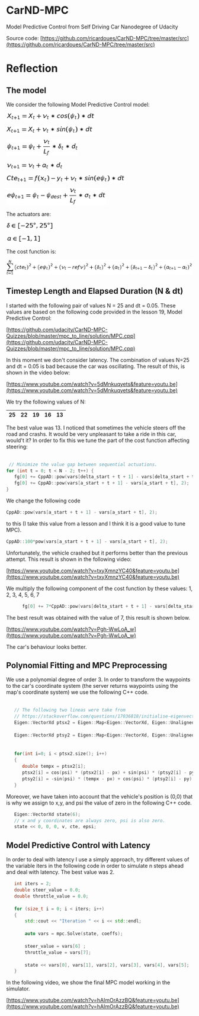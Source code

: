# CarND-MPC
Model Predictive Control from Self Driving Car Nanodegree of Udacity

Source code: [https://github.com/ricardoues/CarND-MPC/tree/master/src](https://github.com/ricardoues/CarND-MPC/tree/master/src)

# Reflection
## The model 
We consider the following Model Predictive Control model: 

![equation](./images/equation0001.png)

![equation](./images/equation0002.png)

![equation](./images/equation0003.png)

![equation](./images/equation0004.png)

![equation](./images/equation0005.png)

![equation](./images/equation0006.png)

The actuators are: 

![equation](./images/equation0008.png)

![equation](./images/equation0009.png)

The cost function is:

![equation](./images/equation0007.png)


## Timestep Length and Elapsed Duration (N & dt)
I started with the following pair of values N = 25 and dt = 0.05. These values are based on the following code provided in the lesson 19, Model Predictive Control: 

[https://github.com/udacity/CarND-MPC-Quizzes/blob/master/mpc_to_line/solution/MPC.cpp](https://github.com/udacity/CarND-MPC-Quizzes/blob/master/mpc_to_line/solution/MPC.cpp)

In this moment we don't consider latency. The combination of values N=25 and dt = 0.05 is bad because the car was oscillating. The result of this, is shown in the video below: 

[https://www.youtube.com/watch?v=5dMnkuqyets&feature=youtu.be](https://www.youtube.com/watch?v=5dMnkuqyets&feature=youtu.be)


We try the following values of N: 

| 25| 22 | 19  | 16  | 13  |
|---|---|---|---|---|

The best value was 13. I noticed that sometimes the vehicle steers off the road and crashs. It would be very unpleasant to take a ride in this car, would't it? In order to fix this we tune the part of the cost function affecting steering: 


```cpp
 
 // Minimize the value gap between sequential actuations.
for (int t = 0; t < N - 2; t++) {
   fg[0] += CppAD::pow(vars[delta_start + t + 1] - vars[delta_start + t], 2);
   fg[0] += CppAD::pow(vars[a_start + t + 1] - vars[a_start + t], 2);
}
```

We change the following code

```cpp
CppAD::pow(vars[a_start + t + 1] - vars[a_start + t], 2);
```

to this (I take this value from a lesson and I think it is a good value to tune MPC).

```cpp
CppAD::100*pow(vars[a_start + t + 1] - vars[a_start + t], 2);
```

Unfortunately, the vehicle crashed but it performs better than the previous attempt. This result is shown in the following video: 

[https://www.youtube.com/watch?v=txyXmnzYC40&feature=youtu.be](https://www.youtube.com/watch?v=txyXmnzYC40&feature=youtu.be)

We multiply the following component of the cost function by these values: 1, 2, 3, 4, 5, 6, 7

```cpp
      fg[0] += 7*CppAD::pow(vars[delta_start + t + 1] - vars[delta_start + t], 2);
```


The best result was obtained with the value of 7, this result is shown below. 

[https://www.youtube.com/watch?v=Pgh-WwLoA_w](https://www.youtube.com/watch?v=Pgh-WwLoA_w)


The car's behaviour looks better. 


## Polynomial Fitting and MPC Preprocessing 

We use a polynomial degree of order 3. In order to transform the waypoints to the car's coordinate system (the server returns waypoints using the map's coordinate system) we use the following C++ code. 


```cpp

   // The following two lineas were take from
   // https://stackoverflow.com/questions/17036818/initialise-eigenvector-with-stdvector
   Eigen::VectorXd ptsx2 = Eigen::Map<Eigen::VectorXd, Eigen::Unaligned>(ptsx.data(), ptsx.size());

   Eigen::VectorXd ptsy2 = Eigen::Map<Eigen::VectorXd, Eigen::Unaligned>(ptsy.data(), ptsy.size());


   for(int i=0; i < ptsx2.size(); i++)
   {
      double tempx = ptsx2[i];
      ptsx2[i] = cos(psi) * (ptsx2[i] - px) + sin(psi) * (ptsy2[i] - py);
      ptsy2[i] = -sin(psi) * (tempx - px) + cos(psi) * (ptsy2[i] - py);
   }

```

Moreover, we have taken into account that the vehicle's position is (0,0) that is why we assign to x,y, and psi the value of zero in the following C++ code. 

```cpp
   Eigen::VectorXd state(6);
   // x and y coordinates are always zero, psi is also zero.
   state << 0, 0, 0, v, cte, epsi;
```

## Model Predictive Control with Latency

In order to deal with latency I use a simply approach, try different values of the variable iters in the following code in order to simulate n steps ahead and deal with latency. The best value was 2.  


```cpp
   int iters = 2;
   double steer_value = 0.0;
   double throttle_value = 0.0;

   for (size_t i = 0; i < iters; i++)
   {
       std::cout << "Iteration " << i << std::endl;

       auto vars = mpc.Solve(state, coeffs);

       steer_value = vars[6] ;
       throttle_value = vars[7];

       state << vars[0], vars[1], vars[2], vars[3], vars[4], vars[5];
   }
```

In the following video, we show the final MPC model working in the simulator.

[https://www.youtube.com/watch?v=hAImOrAzzBQ&feature=youtu.be](https://www.youtube.com/watch?v=hAImOrAzzBQ&feature=youtu.be)





